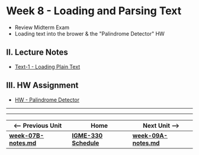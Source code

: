 # Week 8 - Loading and Parsing Text



- Review Midterm Exam
- Loading text into the brower & the "Palindrome Detector" HW

## II. Lecture Notes

- [Text-1 - Loading Plain Text](https://github.com/tonethar/IGME-330-Master/blob/master/notes/text-1.md)

## III. HW Assignment

- [HW - Palindrome Detector](https://github.com/tonethar/IGME-330-Master/blob/master/notes/HW-palindrome-detector.md)


<hr><hr>

| <-- Previous Unit | Home | Next Unit -->
| --- | --- | --- 
| [**week-07B-notes.md**](week-07B-notes.md)     |  [**IGME-330 Schedule**](../schedule.md) | [**week-09A-notes.md**](week-09A-notes.md)
